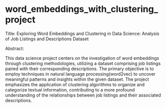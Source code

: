 # word_embeddings_with_clustering_project

Title: Exploring Word Embeddings and Clustering in Data Science: Analysis of Job Listings and Descriptions Dataset

Abstract:

This data science project centers on the investigation of word embeddings through clustering methodologies, utilizing a dataset comprising job listings paired with their corresponding descriptions. The primary objective is to employ  techniques in natural language processing(word2vec) to uncover meaningful patterns and insights within the given dataset. The project emphasizes the application of clustering algorithms to organize and categorize textual information, contributing to a more profound understanding of the relationships between job listings and their associated descriptions. 
